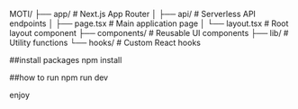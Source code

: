 
MOTI/
├── app/                    # Next.js App Router
│   ├── api/               # Serverless API endpoints
│   ├── page.tsx           # Main application page
│   └── layout.tsx         # Root layout component
├── components/            # Reusable UI components
├── lib/                   # Utility functions
└── hooks/                 # Custom React hooks


##install packages
npm install


##how to run
npm run dev

enjoy
